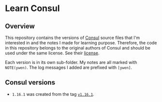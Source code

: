 # Learn Consul

## Overview

This repository contains the versions of [Consul](https://github.com/hashicorp/consul) source files that I'm interested in and the notes I made for learning purpose. Therefore, the code in this repository belongs to the original authors of Consul and should be used under the same license. See their [license](https://github.com/hashicorp/consul/blob/main/LICENSE).

Each version is in its own sub-folder. My notes are all marked with `NOTE(ywen)`. The log messages I added are prefixed with `[ywen]`.

## Consul versions

- `1.16.1` was created from the tag [`v1.16.1`](https://github.com/hashicorp/consul/releases/tag/v1.16.1).
